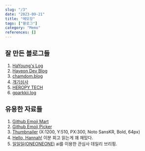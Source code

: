 ```yaml
---
slug: "/3"
date: "2023-09-21"
title: "메모장"
tags: ["블로그"]
category: "Memo"
references: []
---
```


## 잘 만든 블로그들

1. [HaYoung's Log](https://ha-young.github.io/)
2. [Hayeon Dev Blog](https://hayeondev.gatsbyjs.io/)
3. [chamdom.blog](https://chamdom.blog/)
4. [개기심사](https://devfoxstar.github.io/author/devfoxstar/)
5. [HEROPY TECH](https://heropy.blog/)
6. [gparkkii.log](https://gparkkii.github.io/)

## 유용한 자료들

1. [Github Emoji Mart](https://missiveapp.com/open/emoji-mart)
2. [Github Emoji Picker](https://github-emoji-picker.rickstaa.dev/)
3. [Thumbnailer](https://thumbnailer.netlify.app/) (X:1200, Y:510, PX:300, Noto SansKR, Bold, 64px)
4. [Hello, Hannah!](https://prohannah.tistory.com/) 이분 회고 읽는게 꽤 재밌다.
5. [일일일(ONEONEONE)](https://oneoneone.kr/) ai를 이용한 관심사 데일리 브리핑.
